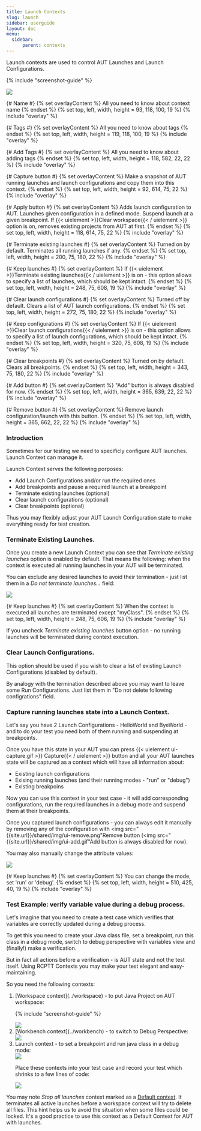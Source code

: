 ```yaml
---
title: Launch Contexts
slug: launch
sidebar: userguide
layout: doc
menu:
  sidebar:
      parent: contexts
---
```



Launch contexts are used to control AUT Launches and Launch Configurations. 

{% include "screenshot-guide" %}
<div class="screenshot">
<img src="{{site.url}}/shared/img/screenshot-launch-context-editor.png"></img>

{# Name #}
  {% set overlayContent %}
  All you need to know about context name
  {% endset %}
  {% set top, left, width, height = 93, 118, 100, 19 %}
  {% include "overlay" %}
  
  {# Tags #}
  {% set overlayContent %}
  All you need to know about tags
  {% endset %}
  {% set top, left, width, height = 119, 118, 100, 19 %}
  {% include "overlay" %}

  {# Add Tags #}
  {% set overlayContent %}
  All you need to know about adding tags
  {% endset %}
  {% set top, left, width, height = 118, 582, 22, 22 %}
  {% include "overlay" %}
  
  {# Capture button  #}
  {% set overlayContent %}
  Make a snapshot of AUT running launches and launch configurations and copy them into this context. 
  {% endset %}
  {% set top, left, width, height = 92, 614, 75, 22 %}
  {% include "overlay" %}

  {# Apply button  #}
  {% set overlayContent %}
  Adds launch configuration to AUT. Launches given configuration in a defined mode. Suspend launch at a given breakpoint.  If {{< uielement >}}Clear workspace{{< / uielement >}} option is on, removes existing projects from AUT at first.
  {% endset %}
  {% set top, left, width, height = 118, 614, 75, 22 %}
  {% include "overlay" %}
  
  {# Terminate existing launches #}
  {% set overlayContent %}
  Turned on by default. Terminates all running launches if any. 
  {% endset %}
  {% set top, left, width, height = 200, 75, 180, 22 %}
  {% include "overlay" %}
  
  {# Keep launches #}
  {% set overlayContent %}
  If {{< uielement >}}Terminate existing launches{{< / uielement >}} is on - this option allows to specify a list of launches, which should be kept intact.
  {% endset %}
  {% set top, left, width, height = 248, 75, 608, 19 %}
  {% include "overlay" %}
  
  {# Clear launch configurations #}
  {% set overlayContent %}
  Turned off by default. Clears a list of AUT launch configurations. 
  {% endset %}
  {% set top, left, width, height = 272, 75, 180, 22 %}
  {% include "overlay" %}
  
  {# Keep configurations #}
  {% set overlayContent %}
  If {{< uielement >}}Clear launch configurations{{< / uielement >}} is on - this option allows to specify a list of launch configurations, which should be kept intact.
  {% endset %}
  {% set top, left, width, height = 320, 75, 608, 19 %}
  {% include "overlay" %}
  
  {# Clear breakpoints #}
  {% set overlayContent %}
  Turned on by default.  Clears all breakpoints. 
  {% endset %}
  {% set top, left, width, height = 343, 75, 180, 22 %}
  {% include "overlay" %}
  
  {# Add button #}
  {% set overlayContent %}
  "Add" button is always disabled for now.
  {% endset %}
  {% set top, left, width, height = 365, 639, 22, 22 %}
  {% include "overlay" %}
  
  
  {# Remove button #}
  {% set overlayContent %}
  Remove launch configuration/launch with this button. 
  {% endset %}
  {% set top, left, width, height = 365, 662, 22, 22 %}
  {% include "overlay" %}
  
  </div>
  
 ###  Introduction 

Sometimes for our testing we need to specificly configure AUT launches. Launch Context can
manage it.

Launch Context serves the following porposes:

<ul>
<li>Add Launch Configurations and/or run the required ones</li>
<li>Add breakpoints and pause a required launch at a breakpoint</li>
<li>Terminate existing launches (optional)</li>
<li>Clear launch configurations (optional)</li>
<li>Clear breakpoints (optional)</li>
</ul>

Thus you may flexibly adjust your AUT Launch Configuration state to make everything ready
for test creation.

### Terminate Existing Launches.

Once you create a new Launch Context you can see that *Terminate existing launches* option
is enabled by default. That means the following: when the context is executed all running launches in your AUT
will be terminated. 

You can exclude any desired launches to avoid their termination - just list them
in a *Do not terminate launches...* field:


<div class="screenshot">
<img src="{{site.url}}/shared/img/screenshot-launch-context-2.png"></img>

{# Keep launches #}
  {% set overlayContent %}
  When the context is executed all launches are terminated except "myClass".
  {% endset %}
  {% set top, left, width, height = 248, 75, 606, 19 %}
  {% include "overlay" %}


</div>


If you uncheck *Terminate existing launches* button option - no running launches will be
terminated during context execution.

### Clear Launch Configurations.

This option should be used if you wish to clear a list of existing Launch Configurations (disabled
by default).

By analogy with the termination described above you may want to leave some Run Configurations.
Just list them in "Do not delete following configrations" field.

### Capture running launches state into a Launch Context.

Let's say you have 2 Launch Configurations -  HelloWorld and ByeWorld -  and to do your test
you need both of them running and suspending at breakpoints.

Once you have this state in your AUT you can press {{< uielement ui-capture.gif >}} Capture{{< / uielement >}} button and all your AUT launches
state will be captured as a context which will have all information about:

<ul>
<li>Existing launch configurations</li>
<li>Exising running launches (and their running modes - "run" or "debug")</li>
<li>Existing breakpoins</li>
</ul>

Now you can use this context in your test case - it will add corresponding configurations, run the
required launches in a debug mode and suspend them at their breakpoints.

Once you captured launch configurations - you can always edit it manually by removing any of
the configuration with <span class="uiElement"><img src="{{site.url}}/shared/img/ui-remove.png"</img>Remove</span> button (<span class="uiElement"><img src="{{site.url}}/shared/img/ui-add.gif"</img>Add</span> button is always disabled for now).
  
You may also manually change the attribute values:

<div class="screenshot">
<img src="{{site.url}}/shared/img/screenshot-launch-context-2.png"></img>

{# Keep launches #}
  {% set overlayContent %}
  You can change the mode, set 'run' or 'debug'. 
  {% endset %}
  {% set top, left, width, height = 510, 425, 40, 19 %}
  {% include "overlay" %}


</div>
  
### Test Example: verify variable value during a debug process.

Let's imagine that you need to create a test case which verifies that variables are correctly updated
during a debug process.

To get this you need to create your Java class file, set a breakpoint, run this class in a debug
mode, switch to debug perspective with variables view and (finally!) make a verification.

But in fact all actions before a verification - is AUT state and not the test itself.  Using RCPTT Contexts
you may make your test elegant and easy-maintaining.

So you need the following contexts:
<ol>
<li>[Workspace context](../workspace) - to put Java Project on AUT workspace:
  
  {% include "screenshot-guide" %}
<div class="screenshot">
<img src="{{site.url}}/shared/img/screenshot-workspace-context-for-launch-context-example.png"></img>
 </div> 
</li>
<li>[Workbench context](../workbench) - to switch to Debug Perspective:

<div class="screenshot">
<img src="{{site.url}}/shared/img/screenshot-workbench-context-for-launch-context-example.png"></img>
 </div> 
</li>
 
<li>Launch context - to set a breakpoint and run java class in a debug mode:

<div class="screenshot">
<img src="{{site.url}}/shared/img/screenshot-launch-context-3.png"></img>
 </div> 
</li>

Place these contexts into your test case and record your test which shrinks to a few lines of code:

<div class="screenshot">
<img src="{{site.url}}/shared/img/screenshot-test-with-launch-context.png"></img>
 </div>

</ol>

You may note *Stop all launches* context marked as a [Default context](../default).
It terminates all active launches before a workspace context will try to delete all files.
This hint helps us to avoid the situation when some files could be locked. It's a good practice
to use this context as a Default Context for AUT with launches.

</div>
